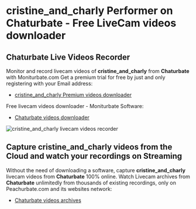 # cristine_and_charly Performer on Chaturbate - Free LiveCam videos downloader

## Chaturbate Live Videos Recorder

Monitor and record livecam videos of **cristine_and_charly** from **Chaturbate** with Moniturbate.com
Get a premium trial for free by just and only registering with your Email address:
* [cristine_and_charly Premium videos downloader](https://moniturbate.com/request-demo-licence-key.html)

Free livecam videos downloader - Moniturbate Software:
* [Chaturbate videos downloader](https://moniturbate.com/moniturbate-download-software.html)

![cristine_and_charly livecam videos recorder](https://peachurnet.com/templates/moniturbate-software.png)


## Capture cristine_and_charly videos from the Cloud and watch your recordings on Streaming

Without the need of downloading a software, capture **cristine_and_charly** livecam videos from **Chaturbate** 100% online.
Watch Livecam archives from **Chaturbate** unlimitedly from thousands of existing recordings, only on Peachurbate.com and its websites network:
* [Chaturbate videos archives](https://peachurnet.com/)